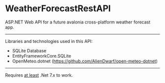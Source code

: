# WeatherForecastRestAPI
ASP.NET Web API for a future avalonia cross-platform weather forecast app. 

---
Libraries and technologies used in this API: 
- SQLite Database
- EntityFrameworkCore.SQLite
- OpenMeteo.dotnet (https://github.com/AlienDwarf/open-meteo-dotnet)

---
Requires <u>at least</u> .Net 7.x to work. 